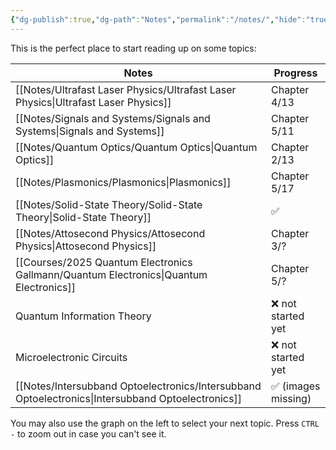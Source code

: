```yaml
---
{"dg-publish":true,"dg-path":"Notes","permalink":"/notes/","hide":"true","dgShowBacklinks":"false","dgShowLocalGraph":true,"updated":"2025-04-08T14:40:12.000+02:00"}
---
```


This is the perfect place to start reading up on some topics:

| Notes                                                                                             | Progress           |
| ------------------------------------------------------------------------------------------------- | ------------------ |
| [[Notes/Ultrafast Laser Physics/Ultrafast Laser Physics\|Ultrafast Laser Physics]]                | Chapter 4/13       |
| [[Notes/Signals and Systems/Signals and Systems\|Signals and Systems]]                            | Chapter 5/11       |
| [[Notes/Quantum Optics/Quantum Optics\|Quantum Optics]]                                           | Chapter 2/13       |
| [[Notes/Plasmonics/Plasmonics\|Plasmonics]]                                                       | Chapter 5/17       |
| [[Notes/Solid-State Theory/Solid-State Theory\|Solid-State Theory]]                               | ✅                  |
| [[Notes/Attosecond Physics/Attosecond Physics\|Attosecond Physics]]                               | Chapter 3/?        |
| [[Courses/2025 Quantum Electronics Gallmann/Quantum Electronics\|Quantum Electronics]]            | Chapter 5/?        |
| Quantum Information Theory                                                                        | ❌ not started yet  |
| Microelectronic Circuits                                                                          | ❌ not started yet  |
| [[Notes/Intersubband Optoelectronics/Intersubband Optoelectronics\|Intersubband Optoelectronics]] | ✅ (images missing) |

You may also use the graph on the left to select your next topic. Press `CTRL -` to zoom out in case you can't see it.